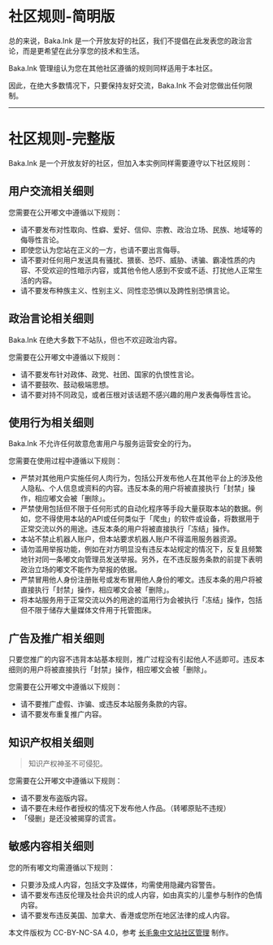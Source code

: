 # 社区规则-简明版

总的来说，Baka.Ink 是一个开放友好的社区，我们不提倡在此发表您的政治言论，而是更希望在此分享您的技术和生活。

Baka.Ink 管理组认为您在其他社区遵循的规则同样适用于本社区。

因此，在绝大多数情况下，只要保持友好交流，Baka.Ink 不会对您做出任何限制。

---

# 社区规则-完整版

Baka.Ink 是一个开放友好的社区，但加入本实例同样需要遵守以下社区规则：

## 用户交流相关细则

您需要在公开嘟文中遵循以下规则：
 - 请不要发布对性取向、性癖、爱好、信仰、宗教、政治立场、民族、地域等的侮辱性言论。
 - 即使您认为您站在正义的一方，也请不要出言侮辱。
 - 请不要对任何用户发送具有骚扰、猥亵、恐吓、威胁、诱骗、霸凌性质的内容、不受欢迎的性暗示内容，或其他令他人感到不安或不适、打扰他人正常生活的内容。
 - 请不要发布种族主义、性别主义、同性恋恐惧以及跨性别恐惧言论。

## 政治言论相关细则

Baka.Ink 在绝大多数下不站队，但也不欢迎政治内容。

您需要在公开嘟文中遵循以下规则：
 - 请不要发布针对政体、政党、社团、国家的仇恨性言论。
 - 请不要鼓吹、鼓动极端思想。
 - 请不要对持不同政见，或者压根对该话题不感兴趣的用户发表侮辱性言论。

## 使用行为相关细则

Baka.Ink 不允许任何故意危害用户与服务运营安全的行为。

您需要在使用过程中遵循以下规则：
 - 严禁对其他用户实施任何人肉行为，包括公开发布他人在其他平台上的涉及他人隐私、个人信息或资料的内容。违反本条的用户将被直接执行「封禁」操作，相应嘟文会被「删除」。
 - 严禁使用包括但不限于任何形式的自动化程序等手段大量获取本站的数据。例如，您不得使用本站的API或任何类似于「爬虫」的软件或设备，将数据用于正常交流以外的用途。违反本条的用户将被直接执行「冻结」操作。
 - 本站不禁止机器人账户，但本站要求机器人账户不得滥用服务器资源。
 - 请勿滥用举报功能，例如在对方明显没有违反本站规定的情况下，反复且频繁地针对同一条嘟文向管理员发送举报。另外，在不违反服务条款的前提下表明政治立场的嘟文不能作为举报的依据。
 - 严禁冒用他人身份注册账号或发布冒用他人身份的嘟文。违反本条的用户将被直接执行「封禁」操作，相应嘟文会被「删除」。
 - 将本站服务用于正常交流以外的用途的滥用行为会被执行「冻结」操作，包括但不限于储存大量媒体文件用于托管图床。

## 广告及推广相关细则

只要您推广的内容不违背本站基本规则，推广过程没有引起他人不适即可。违反本细则的用户将被直接执行「封禁」操作，相应嘟文会被「删除」。

您需要在公开嘟文中遵循以下规则：
 - 请不要推广虚假、诈骗、或违反本站服务条款的内容。
 - 请不要发布重复推广内容。

## 知识产权相关细则

> 知识产权神圣不可侵犯。

您需要在公开嘟文中遵循以下规则：
 - 请不要发布盗版内容。
 - 请不要在未经作者授权的情况下发布他人作品。（转嘟原贴不违规）
 - 「侵删」是还没被揭穿的谎言。

## 敏感内容相关细则

您的所有嘟文均需遵循以下规则：
 - 只要涉及成人内容，包括文字及媒体，均需使用隐藏内容警告。
 - 请不要发布违反伦理及社会共识的成人内容，如由真实的儿童参与制作的色情内容。
 - 请不要发布违反美国、加拿大、香港或您所在地区法律的成人内容。

本文件版权为 CC-BY-NC-SA 4.0，参考 [长毛象中文站社区管理](https://cmx-im.github.io/terms.html) 制作。



